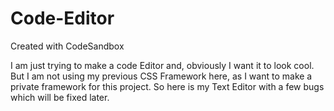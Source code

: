 # Code-Editor
Created with CodeSandbox

I am just trying to make a code Editor and, obviously I want it to look cool. But I am not using my previous CSS Framework here, as I want to make a private framework for this project. So here is my Text Editor with a few bugs which will be fixed later.